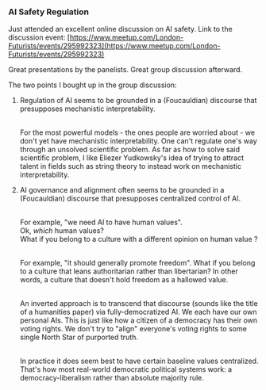 ### AI Safety Regulation

Just attended an excellent online discussion on AI safety. Link to the discussion event: [https://www.meetup.com/London-Futurists/events/295992323](https://www.meetup.com/London-Futurists/events/295992323)

Great presentations by the panelists. Great group discussion afterward.

The two points I bought up in the group discussion:
1. Regulation of AI seems to be grounded in a (Foucauldian) discourse that presupposes mechanistic interpretability.<br/><br/>

    For the most powerful models - the ones people are worried about - we don't yet have mechanistic interpretability.
    One can't regulate one's way through an unsolved scientific problem.
    As far as how to solve said scientific problem, I like Eliezer Yudkowsky's idea of trying to attract talent in fields such as string theory to instead work on mechanistic interpretability.

2. AI governance and alignment often seems to be grounded in a (Foucauldian) discourse that presupposes centralized control of AI.<br/><br/>

    For example, "we need AI to have human values".<br/>
    Ok, _which_ human values?<br/>
    What if you belong to a culture with a different opinion on human value <x>?<br/><br/>
    
    For example, "it should generally promote freedom". What if you belong to a culture that leans authoritarian rather than libertarian? 
    In other words, a culture that doesn't hold freedom as a hallowed value.<br/><br/>
    
    An inverted approach is to transcend that discourse (sounds like the title of a humanities paper) via fully-democratized AI.
    We each have our own personal AIs. This is just like how a citizen of a democracy has their own voting rights.
    We don't try to "align" everyone's voting rights to some single North Star of purported truth.<br/><br/>
    
    In practice it does seem best to have certain baseline values centralized.
    That's how most real-world democratic political systems work: a democracy-liberalism rather than absolute majority rule.
